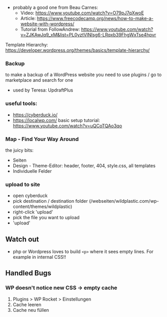 - probably a good one from Beau Carnes: 
  - Video: https://www.youtube.com/watch?v=O79pJ7qXwoE
  - Article: https://www.freecodecamp.org/news/how-to-make-a-website-with-wordpress/
  - Tutorial from FollowAndrew: https://www.youtube.com/watch?v=ZJKAwJq9_xM&list=PL0yztVlNIsg6-LRqxb39FhgWxTse4hpvr

Template Hierarchy: https://developer.wordpress.org/themes/basics/template-hierarchy/

### Backup 
to make a backup of a WordPress website you need to use plugins / go to marketplace and search for one
- used by Teresa: UpdraftPlus

### useful tools: 
- https://cyberduck.io/
- https://localwp.com/
  basic setup tutorial: https://www.youtube.com/watch?v=uQCoTQAo3qo

### Map - Find Your Way Around
the juicy bits:
- Seiten
- Design - Theme-Editor: header, footer, 404, style.css, all templates
- Individuelle Felder

### upload to site
- open cyberduck
- pick destination / destination folder (/webseiten/wildplastic.com/wp-content/themes/wildplastic)
- right-click 'upload'
- pick the file you want to upload
- 'upload'


## Watch out
- php or Wordpress loves to build `<p>` where it sees empty lines. For example in internal CSS!!


## Handled Bugs

### WP doesn't notice new CSS -> empty cache
1. Plugins > WP Rocket > Einstellungen
2. Cache leeren
3. Cache neu füllen
